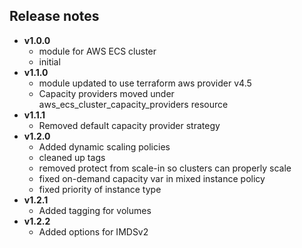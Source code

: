 ## **Release notes**

*  **v1.0.0**
    *  module for AWS ECS cluster
    *  initial
*  **v1.1.0**
    *  module updated to use terraform aws provider v4.5
    *  Capacity providers moved under aws_ecs_cluster_capacity_providers resource
*  **v1.1.1**
    *  Removed default capacity provider strategy
*  **v1.2.0**
    *  Added dynamic scaling policies
    *  cleaned up tags
    *  removed protect from scale-in so clusters can properly scale
    *  fixed on-demand capacity var in mixed instance policy
    *  fixed priority of instance type
*  **v1.2.1**
    *  Added tagging for volumes
*  **v1.2.2**
    *  Added options for IMDSv2
